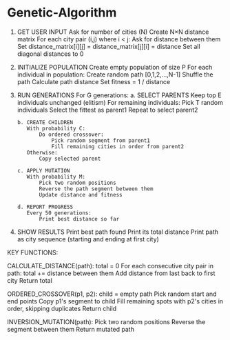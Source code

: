 # Genetic-Algorithm

1. GET USER INPUT
   Ask for number of cities (N)
   Create N×N distance matrix
   For each city pair (i,j) where i < j:
       Ask for distance between them
       Set distance_matrix[i][j] = distance_matrix[j][i] = distance
   Set all diagonal distances to 0

2. INITIALIZE POPULATION
   Create empty population of size P
   For each individual in population:
       Create random path [0,1,2,...,N-1]
       Shuffle the path
       Calculate path distance
       Set fitness = 1 / distance

3. RUN GENERATIONS
   For G generations:
       a. SELECT PARENTS
          Keep top E individuals unchanged (elitism)
          For remaining individuals:
              Pick T random individuals
              Select the fittest as parent1
              Repeat to select parent2
              
       b. CREATE CHILDREN
          With probability C:
              Do ordered crossover:
                  Pick random segment from parent1
                  Fill remaining cities in order from parent2
          Otherwise:
              Copy selected parent
              
       c. APPLY MUTATION
          With probability M:
              Pick two random positions
              Reverse the path segment between them
              Update distance and fitness
              
       d. REPORT PROGRESS
          Every 50 generations:
              Print best distance so far

4. SHOW RESULTS
   Print best path found
   Print its total distance
   Print path as city sequence (starting and ending at first city)

KEY FUNCTIONS:

CALCULATE_DISTANCE(path):
   total = 0
   For each consecutive city pair in path:
       total += distance between them
   Add distance from last back to first city
   Return total

ORDERED_CROSSOVER(p1, p2):
   child = empty path
   Pick random start and end points
   Copy p1's segment to child
   Fill remaining spots with p2's cities in order, skipping duplicates
   Return child

INVERSION_MUTATION(path):
   Pick two random positions
   Reverse the segment between them
   Return mutated path
